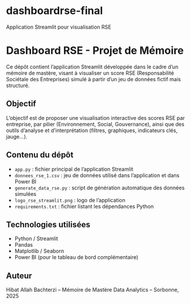 # dashboardrse-final
Application Streamlit pour visualisation RSE
# Dashboard RSE - Projet de Mémoire

Ce dépôt contient l’application Streamlit développée dans le cadre d’un mémoire de mastère, visant à visualiser un score RSE (Responsabilité Sociétale des Entreprises) simulé à partir d’un jeu de données fictif mais structuré.

##  Objectif
L’objectif est de proposer une visualisation interactive des scores RSE par entreprise, par pilier (Environnement, Social, Gouvernance), ainsi que des outils d’analyse et d’interprétation (filtres, graphiques, indicateurs clés, jauge...).

##  Contenu du dépôt
- `app.py` : fichier principal de l’application Streamlit
- `donnees_rse_1.csv` : jeu de données utilisé dans l’application et dans Power BI
- `generate_data_rse.py` : script de génération automatique des données simulées
- `logo_rse_streamlit.png` : logo de l’application
- `requirements.txt` : fichier listant les dépendances Python

##  Technologies utilisées
- Python / Streamlit
- Pandas
- Matplotlib / Seaborn
- Power BI (pour le tableau de bord complémentaire)

##  Auteur
Hibat Allah Bachterzi – Mémoire de Mastère Data Analytics – Sorbonne, 2025

